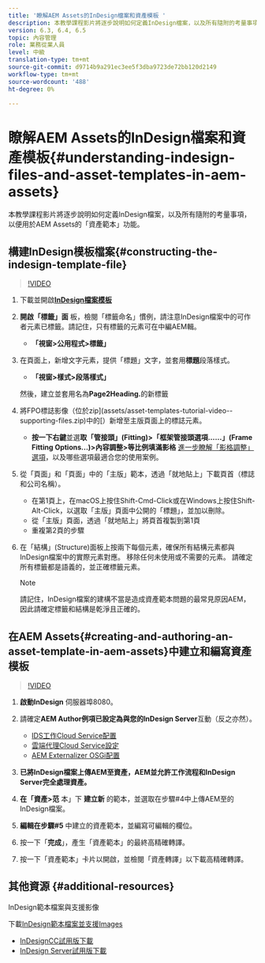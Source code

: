 ```yaml
---
title: '瞭解AEM Assets的InDesign檔案和資產模板 '
description: 本教學課程影片將逐步說明如何定義InDesign檔案，以及所有隨附的考量事項，以便用於AEM Assets的「資產範本」功能。
version: 6.3, 6.4, 6.5
topic: 內容管理
role: 業務從業人員
level: 中級
translation-type: tm+mt
source-git-commit: d9714b9a291ec3ee5f3dba9723de72bb120d2149
workflow-type: tm+mt
source-wordcount: '488'
ht-degree: 0%

---
```



# 瞭解AEM Assets的InDesign檔案和資產模板{#understanding-indesign-files-and-asset-templates-in-aem-assets}

本教學課程影片將逐步說明如何定義InDesign檔案，以及所有隨附的考量事項，以便用於AEM Assets的「資產範本」功能。

## 構建InDesign模板檔案{#constructing-the-indesign-template-file}

>[!VIDEO](https://video.tv.adobe.com/v/19293/?quality=9&learn=on)

1. 下載並開啟&#x200B;[**InDesign檔案模板**](assets/asset-templates-tutorial-video--supporting-files.zip)
2. **開啟「標籤」面** 板，檢閱「標籤命名」慣例，請注意InDesign檔案中的可作者元素已標籤。請記住，只有標籤的元素可在中編AEM輯。

   * **「視窗>公用程式>標籤」**

3. 在頁面上，新增文字元素，提供「標題」文字，並套用&#x200B;**標題**&#x200B;段落樣式。

   * **「視窗>樣式>段落樣式」**

   然後，建立並套用名為&#x200B;**Page2Heading.**&#x200B;的新標籤

4. 將FPO標誌影像（位於zip](assets/asset-templates-tutorial-video--supporting-files.zip)中的[）新增至主版頁面上的標誌元素。

   * **按一下右鍵**&#x200B;並選&#x200B;**取「管接頭」(Fitting)>「框架管接頭選項……」(Frame Fitting Options...)>內容調整>等比例填滿影格**
   [進一步瞭解「影格調整」選項](https://helpx.adobe.com/indesign/using/frames-objects.html#fitting_objects_to_frames)，以及哪些選項最適合您的使用案例。

5. 從「頁面」和「頁面」中的「主版」範本，透過「就地貼上」下載頁首（標誌和公司名稱）。

   * 在第1頁上，在macOS上按住Shift-Cmd-Click或在Windows上按住Shift-Alt-Click，以選取「主版」頁面中公開的「標題」，並加以刪除。
   * 從「主版」頁面，透過「就地貼上」將頁首複製到第1頁
   * 重複第2頁的步驟

6. 在「結構」(Structure)面板上按兩下每個元素，確保所有結構元素都與InDesign檔案中的實際元素對應。 移除任何未使用或不需要的元素。 請確定所有標籤都是語義的，並正確標籤元素。

   >[!NOTE]
   >
   >請記住，InDesign檔案的建構不當是造成資產範本問題的最常見原因AEM，因此請確定標籤和結構是乾淨且正確的。

## 在AEM Assets{#creating-and-authoring-an-asset-template-in-aem-assets}中建立和編寫資產模板

>[!VIDEO](https://video.tv.adobe.com/v/19294/?quality=9&learn=on)

1. **啟動InDesign** 伺服器埠8080。
2. 請確定&#x200B;**AEM Author例項已設定為與您的InDesign Server**&#x200B;互動（反之亦然）。

   * [IDS工作Cloud Service配置](http://localhost:4502/etc/cloudservices/proxy/ids.html)
   * [雲端代理Cloud Service設定](http://localhost:4502/etc/cloudservices/proxy.html)
   * [AEM Externalizer OSGi配置](http://localhost:4502/system/console/configMgr)

3. **已將InDesign檔案上傳AEM至資產，AEM並允許工作流程和InDesign Server完全處理資產。** 
4. **在「資產>范** 本」下 **建立新** 的範本，並選取在步驟#4中上傳AEM至的InDesign檔案。
5. **編輯在步驟#5** 中建立的資產範本，並編寫可編輯的欄位。
6. 按一下「**完成**」，產生「資產範本」的最終高精確轉譯。
7. 按一下「資產範本」卡片以開啟，並檢閱「資產轉譯」以下載高精確轉譯。

## 其他資源 {#additional-resources}

InDesign範本檔案與支援影像

下載[InDesign範本檔案並支援Images](assets/asset-templates-tutorial-video--supporting-files-1.zip)

* [InDesignCC試用版下載](https://creative.adobe.com/products/download/indesign)
* [InDesign Server試用版下載](https://www.adobe.com/devnet/indesign/indesign-server-trial-downloads.html)
